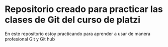 <h1>Repositorio creado para practicar las clases de Git del curso de platzi</h1>
<p>En este repositorio estoy practicando para aprender a usar de manera profesional Git y Git hub </p>
